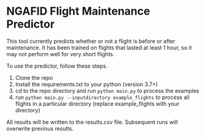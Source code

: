 # NGAFID Flight Maintenance Predictor

This tool currently predicts whether or not a flight is before or after maintenance.
It has been trained on flights that lasted at least 1 hour, so it may not perform
well for very short flights. 

To use the predictor, follow these steps. 

1. Clone the repo 
2. Install the requirements.txt to your python (version 3.7+)
3. cd to the repo directory and run ```python main.py``` to process the examples
4. run ```python main.py --inputdirectory example_flights``` to process all flights in
a particular directory (replace example_flights with your directory)

All results will be written to the results.csv file. Subsequent runs will overwrite
previous results.